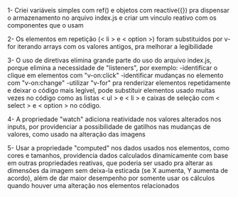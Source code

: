 1- Criei variáveis simples com ref() e objetos com reactive({}) pra dispensar o armazenamento no arquivo index.js e criar um vinculo reativo com os componentes que o usam

2- Os elementos em repetição (< li > e < option >) foram substituidos por v-for iterando arrays com os valores antigos, pra melhorar a legibilidade

3- O uso de diretivas elimina grande parte do uso do arquivo index.js, porque elimina a necessidade de "listeners", por exemplo:
-identificar o clique em elementos com "v-on:click"
-identificar mudanças no elemento com "v-on:change"
-utilizar "v-for" pra renderizar elementos repetidamente e deixar o código mais legível, pode substituir elementos usado muitas vezes no código como as listas < ul > e < li > e caixas de seleção com < select > e < option > no código.

4- A propriedade "watch" adiciona reatividade nos valores alterados nos inputs, por providenciar a possibilidade de gatilhos nas mudanças de valores, como usado na alteração das imagens

5- Usar a propriedade "computed" nos dados usados nos elementos, como cores e tamanhos, providencia dados calculados dinamicamente com base em outras propriedades reativas, que poderia ser usado pra  alterar as dimensões da imagem sem deixa-la esticada (se X aumenta, Y aumenta de acordo), além de dar maior desempenho por somente usar os cálculos quando houver uma alteração nos elementos relacionados
